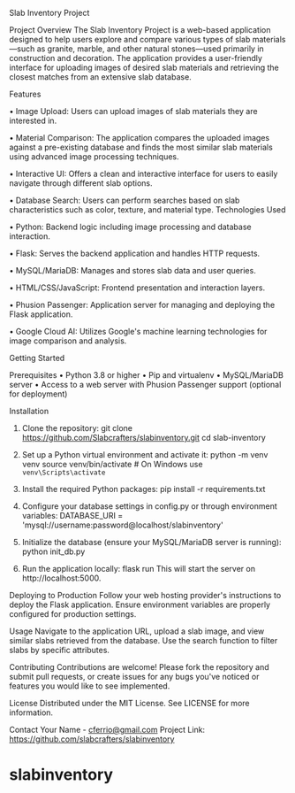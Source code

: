 Slab Inventory Project

Project Overview
The Slab Inventory Project is a web-based application designed to help users explore and compare various types of slab materials—such as granite, marble, and other natural stones—used primarily in construction and decoration. The application provides a user-friendly interface for uploading images of desired slab materials and retrieving the closest matches from an extensive slab database.

Features

•	Image Upload: Users can upload images of slab materials they are interested in.

•	Material Comparison: The application compares the uploaded images against a pre-existing database and finds the most similar slab materials using advanced image processing techniques.

•	Interactive UI: Offers a clean and interactive interface for users to easily navigate through different slab options.

•	Database Search: Users can perform searches based on slab characteristics such as color, texture, and material type.
Technologies Used

•	Python: Backend logic including image processing and database interaction.

•	Flask: Serves the backend application and handles HTTP requests.

•	MySQL/MariaDB: Manages and stores slab data and user queries.

•	HTML/CSS/JavaScript: Frontend presentation and interaction layers.

•	Phusion Passenger: Application server for managing and deploying the Flask application.

•	Google Cloud AI: Utilizes Google's machine learning technologies for image comparison and analysis.

Getting Started

Prerequisites
•	Python 3.8 or higher
•	Pip and virtualenv
•	MySQL/MariaDB server
•	Access to a web server with Phusion Passenger support (optional for deployment)

Installation

1.	Clone the repository:
git clone https://github.com/Slabcrafters/slabinventory.git
cd slab-inventory

2.	Set up a Python virtual environment and activate it:
 python -m venv venv
source venv/bin/activate  # On Windows use `venv\Scripts\activate`

3.	Install the required Python packages:
pip install -r requirements.txt

4.	Configure your database settings in config.py or through environment variables:
DATABASE_URI = 'mysql://username:password@localhost/slabinventory' 

5.	Initialize the database (ensure your MySQL/MariaDB server is running):
python init_db.py 

6.	Run the application locally:
flask run 
This will start the server on http://localhost:5000.

Deploying to Production
Follow your web hosting provider's instructions to deploy the Flask application. Ensure environment variables are properly configured for production settings.

Usage
Navigate to the application URL, upload a slab image, and view similar slabs retrieved from the database. Use the search function to filter slabs by specific attributes.

Contributing
Contributions are welcome! Please fork the repository and submit pull requests, or create issues for any bugs you've noticed or features you would like to see implemented.

License
Distributed under the MIT License. See LICENSE for more information.

Contact
Your Name - cferrio@gmail.com
Project Link: https://github.com/slabcrafters/slabinventory

# slabinventory

